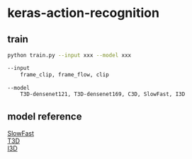 # keras-action-recognition


## train
```sh 
python train.py --input xxx --model xxx
```

```sh
--input 
    frame_clip, frame_flow, clip
  
--model
    T3D-densenet121, T3D-densenet169, C3D, SlowFast, I3D
```



## model reference
[SlowFast](https://github.com/xuzheyuan624/slowfast-keras)
<br>
[T3D](https://github.com/rekon/T3D-keras)
<br>
[I3D](https://github.com/dlpbc/keras-kinetics-i3d)
